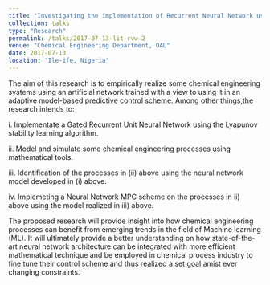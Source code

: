 ```yaml
---
title: "Investigating the implementation of Recurrent Neural Network using the Lyapunov stability learning algorithm"
collection: talks
type: "Research"
permalink: /talks/2017-07-13-lit-rvw-2
venue: "Chemical Engineering Department, OAU"
date: 2017-07-13
location: "Ile-ife, Nigeria"
---
```


The aim of this research is to empirically realize some chemical engineering systems using an artificial network trained with a view to using it in an adaptive model-based predictive control scheme. Among other things,the research intends to:  

i. Implementate a  Gated Recurrent Unit Neural Network using the  Lyapunov stability learning algorithm.     

ii. Model and simulate some chemical engineering processes using mathematical tools.   

iii. Identification of the processes in (ii) above using the neural network model developed in (i) above.   

iv. Implemeting a Neural Network MPC scheme on the processes in ii) above using the model realized in iii) above.   

The proposed research will provide insight into how chemical engineering processes can benefit from emerging trends in the field of Machine learning (ML). It will ultimately provide a better understanding on how state-of-the-art neural network architecture can be integrated with more efficient mathematical technique and be employed in chemical process industry to fine tune their control scheme and thus realized a set goal amist ever changing constraints.

